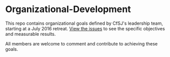 # Organizational-Development
This repo contains organizational goals defined by CfSJ's leadership team, starting at a July 2016 retreat. 
[View the issues](https://github.com/codeforsanjose/Organizational-Development/issues) to see the specific objectives and measurable results. 

All members are welcome to comment and contribute to achieving these goals. 
